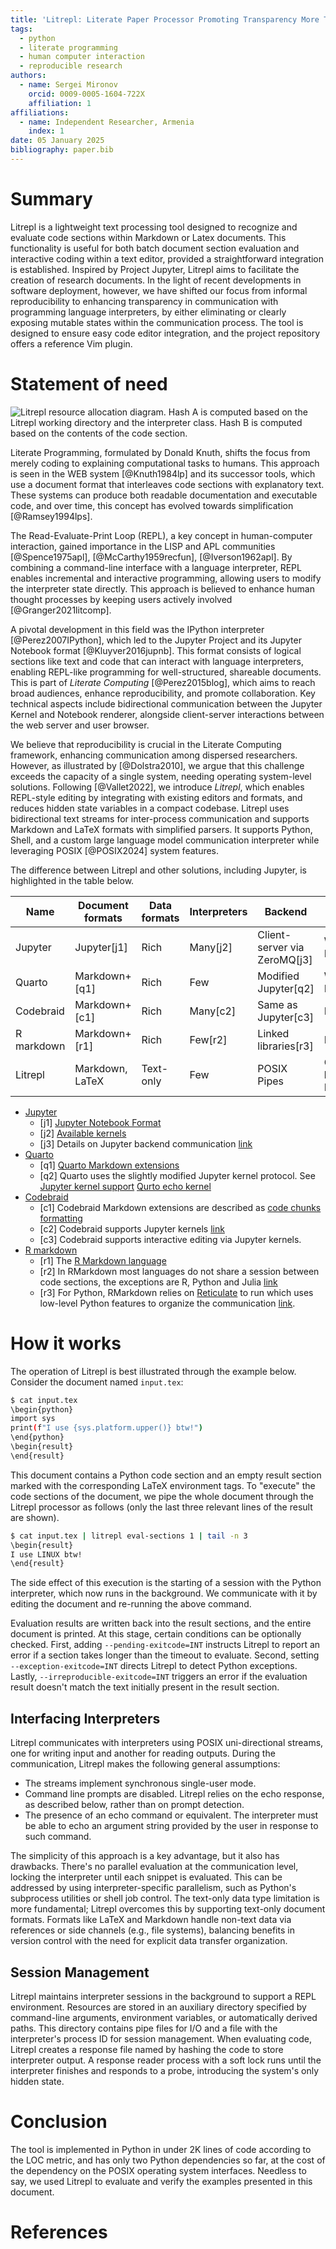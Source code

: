 ```yaml
---
title: 'Litrepl: Literate Paper Processor Promoting Transparency More Than Reproducibility'
tags:
  - python
  - literate programming
  - human computer interaction
  - reproducible research
authors:
  - name: Sergei Mironov
    orcid: 0009-0005-1604-722X
    affiliation: 1
affiliations:
  - name: Independent Researcher, Armenia
    index: 1
date: 05 January 2025
bibliography: paper.bib
---
```


# Summary

Litrepl is a lightweight text processing tool designed to recognize and evaluate
code sections within Markdown or Latex documents. This functionality is useful
for both batch document section evaluation and interactive coding within a text
editor, provided a straightforward integration is established. Inspired by
Project Jupyter, Litrepl aims to facilitate the creation of research documents.
In the light of recent developments in software deployment, however, we have
shifted our focus from informal reproducibility to enhancing transparency in
communication with programming language interpreters, by either eliminating or
clearly exposing mutable states within the communication process. The tool is
designed to ensure easy code editor integration, and the project repository
offers a reference Vim plugin.

# Statement of need

![Litrepl resource allocation diagram. Hash **A** is computed based on the Litrepl working directory and the interpreter class. Hash **B** is computed based on the contents of the code section.](./pic.png)


Literate Programming, formulated by Donald Knuth, shifts the focus from merely
coding to explaining computational tasks to humans. This approach is seen in the
WEB system [@Knuth1984lp] and its successor tools, which use a document format
that interleaves code sections with explanatory text. These systems can produce
both readable documentation and executable code, and over time, this concept has
evolved towards simplification [@Ramsey1994lps].

The Read-Evaluate-Print Loop (REPL), a key concept in human-computer
interaction, gained importance in the LISP and APL communities [@Spence1975apl],
[@McCarthy1959recfun], [@Iverson1962apl]. By combining a command-line interface
with a language interpreter, REPL enables incremental and interactive
programming, allowing users to modify the interpreter state directly. This
approach is believed to enhance human thought processes by keeping users
actively involved [@Granger2021litcomp].

A pivotal development in this field was the IPython interpreter
[@Perez2007IPython], which led to the Jupyter Project and its Jupyter Notebook
format [@Kluyver2016jupnb]. This format consists of logical sections like text
and code that can interact with language interpreters, enabling REPL-like
programming for well-structured, shareable documents. This is part of *Literate
Computing* [@Perez2015blog], which aims to reach broad audiences, enhance
reproducibility, and promote collaboration. Key technical aspects include
bidirectional communication between the Jupyter Kernel and Notebook renderer,
alongside client-server interactions between the web server and user browser.

We believe that reproducibility is crucial in the Literate Computing framework,
enhancing communication among dispersed researchers. However, as illustrated by
[@Dolstra2010], we argue that this challenge exceeds the capacity of a single
system, needing operating system-level solutions. Following [@Vallet2022], we
introduce *Litrepl*, which enables REPL-style editing by integrating with existing
editors and formats, and reduces hidden state variables in a compact codebase.
Litrepl uses bidirectional text streams for inter-process communication and
supports Markdown and LaTeX formats with simplified parsers. It supports Python,
Shell, and a custom large language model communication interpreter while
leveraging POSIX [@POSIX2024] system features.

The difference between Litrepl and other solutions, including Jupyter, is
highlighted in the table below.

| Name        | Document formats   | Data formats | Interpreters | Backend                      | Frontend             |
|-------------|--------------------|--------------|--------------|------------------------------|----------------------|
| Jupyter     | Jupyter[j1]        | Rich         | Many[j2]     | Client-server via ZeroMQ[j3] | Web, Editor          |
| Quarto      | Markdown+[q1]      | Rich         | Few          | Modified Jupyter[q2]         | Web, Editor          |
| Codebraid   | Markdown+[c1]      | Rich         | Many[c2]     | Same as Jupyter[c3]          | Editor               |
| R markdown  | Markdown+[r1]      | Rich         | Few[r2]      | Linked libraries[r3]         | Editor               |
| Litrepl     | Markdown, LaTeX    | Text-only    | Few          | POSIX Pipes                  | Command line, Editor |


* [Jupyter](https://jupyter.org/)
  - [j1] [Jupyter Notebook Format](https://nbformat.readthedocs.io/en/latest/)
  - [j2] [Available kernels](https://github.com/jupyter/jupyter/wiki/Jupyter-kernels)
  - [j3] Details on Jupyter backend communication [link](https://docs.jupyter.org/en/latest/projects/kernels.html)
* [Quarto](https://quarto.org/docs/tools/text-editors.html)
  - [q1] [Quarto Markdown extensions](https://quarto.org/docs/computations/execution-options.html)
  - [q2] Quarto uses the slightly modified Jupyter kernel protocol. See
    [Jupyter kernel support](https://quarto.org/docs/advanced/jupyter/kernel-execution.html)
    [Qurto echo kernel](https://github.com/quarto-dev/quarto_echo_kernel/blob/b77fde70c25a869175cc225a3676eee2df5a1733/README.rst)
* [Codebraid](https://codebraid.org/)
  - [c1] Codebraid Markdown extensions are described as
    [code chunks formatting](https://codebraid.org/code_chunks/)
  - [c2] Codebraid supports Jupyter kernels [link](https://github.com/gpoore/codebraid/blob/3f85800bd58c2a1587778a1fe0f24c46dc1c3a69/README.md?plain=1#L13-L16)
  - [c3] Codebraid supports interactive editing via Jupyter kernels.
* [R markdown](https://rmarkdown.rstudio.com/)
  - [r1] The [R Markdown language](https://bookdown.org/yihui/rmarkdown/)
  - [r2] In RMarkdown most languages do not share a session between code sections, the exceptions
    are R, Python and Julia
    [link](https://github.com/rstudio/rmarkdown-book/blob/521044173f39aee2c2f646f0712dfcdd6c22e214/02-basics.Rmd#L589)
  - [r3] For Python, RMarkdown relies on [Reticulate](https://github.com/rstudio/rmarkdown-book/blob/521044173f39aee2c2f646f0712dfcdd6c22e214/02-basics.Rmd#L603) to run 
    which uses low-level Python features to organize the communication [link](https://github.com/rstudio/reticulate/blob/9f50ca05d3f0d478241944d925f8f931c8661817/src/event_loop.cpp#L15).


# How it works

The operation of Litrepl is best illustrated through the example below. Consider
the document named `input.tex`:

<!--
``` sh
echo '~~~ sh'
echo '$ cat input.tex'
cat input.tex
echo '~~~'
```
-->
<!--result-->
~~~ sh
$ cat input.tex
\begin{python}
import sys
print(f"I use {sys.platform.upper()} btw!")
\end{python}
\begin{result}
\end{result}
~~~
<!--noresult-->

This document contains a Python code section and an empty result section marked
with the corresponding LaTeX environment tags. To "execute" the code sections of
the document, we pipe the whole document through the Litrepl processor as
follows (only the last three relevant lines of the result are shown).

<!--
``` sh
echo '~~~ sh'
echo '$ cat input.tex | litrepl eval-sections 1 | tail -n 3'
echo "sys.platform='linux'" | litrepl repl python >/dev/null
cat input.tex | litrepl | tail -n 3
echo '~~~'
```
-->
<!--result-->
~~~ sh
$ cat input.tex | litrepl eval-sections 1 | tail -n 3
\begin{result}
I use LINUX btw!
\end{result}
~~~
<!--noresult-->

The side effect of this execution is the starting of a session with the Python
interpreter, which now runs in the background. We communicate with it by editing
the document and re-running the above command.

Evaluation results are written back into the result sections, and the entire
document is printed. At this stage, certain conditions can be optionally
checked. First, adding `--pending-exitcode=INT` instructs Litrepl to report an
error if a section takes longer than the timeout to evaluate. Second, setting
`--exception-exitcode=INT` directs Litrepl to detect Python exceptions. Lastly,
`--irreproducible-exitcode=INT` triggers an error if the evaluation result
doesn't match the text initially present in the result section.


## Interfacing Interpreters

Litrepl communicates with interpreters using POSIX uni-directional streams, one
for writing input and another for reading outputs. During the communication,
Litrepl makes the following general assumptions:

* The streams implement synchronous single-user mode.
* Command line prompts are disabled. Litrepl relies on the echo response, as
  described below, rather than on prompt detection.
* The presence of an echo command or equivalent. The interpreter must be able to
  echo an argument string provided by the user in response to such command.

The simplicity of this approach is a key advantage, but it also has drawbacks.
There's no parallel evaluation at the communication level, locking the
interpreter until each snippet is evaluated. This can be addressed by using
interpreter-specific parallelism, such as Python's subprocess utilities or shell
job control. The text-only data type limitation is more fundamental; Litrepl
overcomes this by supporting text-only document formats. Formats like LaTeX and
Markdown handle non-text data via references or side channels (e.g., file
systems), balancing benefits in version control with the need for explicit data
transfer organization.

## Session Management

Litrepl maintains interpreter sessions in the background to support a REPL
environment. Resources are stored in an auxiliary directory specified by
command-line arguments, environment variables, or automatically derived paths.
This directory contains pipe files for I/O and a file with the interpreter's
process ID for session management. When evaluating code, Litrepl creates a
response file named by hashing the code to store interpreter output. A response
reader process with a soft lock runs until the interpreter finishes and responds
to a probe, introducing the system's only hidden state.

# Conclusion

The tool is implemented in Python in under 2K lines of code according to the LOC
metric, and has only two Python dependencies so far, at the cost of the
dependency on the POSIX operating system interfaces. Needless to say, we used
Litrepl to evaluate and verify the examples presented in this document.

# References

